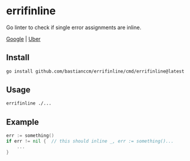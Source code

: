 # errifinline

Go linter to check if single error assignments are inline.

[Google](https://google.github.io/styleguide/go/guide#concision) | [Uber](https://github.com/uber-go/guide/blob/master/style.md#errors)

## Install

```sh
go install github.com/bastianccm/errifinline/cmd/errifinline@latest
```

## Usage

```sh
errifinline ./...
```

## Example

```go
err := something()
if err != nil {  // this should inline _, err := something()...
    ...
}
```
